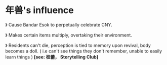 年兽's influence
========================

》 Cause Bandar Esok to perpetually celebrate CNY.

》 Makes certain items multiply, overtaking their environment.

》 Residents can't die, perception is tied to memory upon revival, body becomes a doll. ( i.e can't see things they don't remember, unable to easily learn things ) **[see: 桂蕾， Storytelling Club]**


